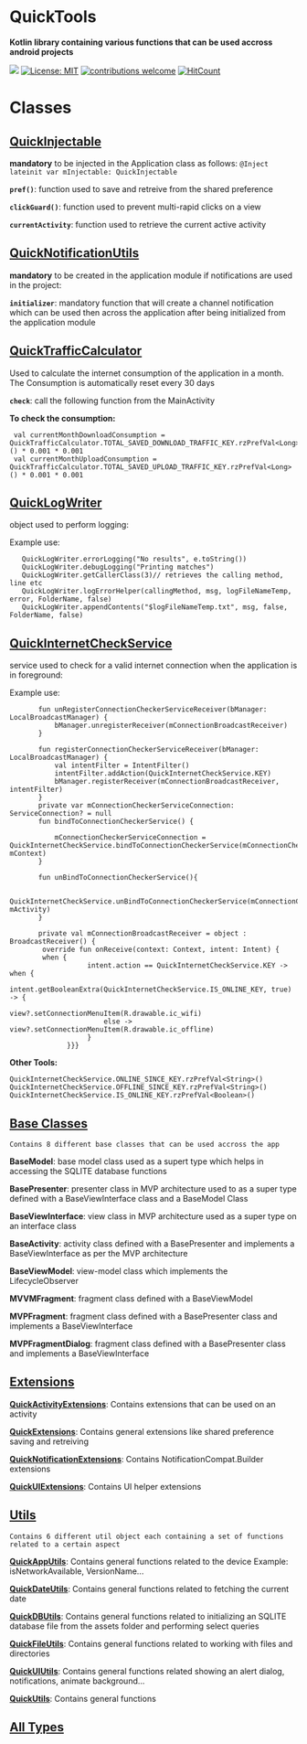 # QuickTools

**Kotlin library containing various functions that can be used accross android projects**

[![](https://jitpack.io/v/rzahr/QuickTools.svg)](https://jitpack.io/#rzahr/QuickTools)
[![License: MIT](https://img.shields.io/badge/License-MIT-yellow.svg)](https://opensource.org/licenses/MIT)
[![contributions welcome](https://img.shields.io/badge/contributions-welcome-brightgreen.svg)](https://github.com/dwyl/esta/issues)
[![HitCount](http://hits.dwyl.io/rzahr/quicktools.svg)](http://hits.dwyl.io/rzahr/quicktools)

Classes
========

## **[QuickInjectable]** ## 

**mandatory** to be injected in the Application class as follows:
```@Inject lateinit var mInjectable: QuickInjectable```

 **```pref()```**: function used to save and retreive from the shared preference
 
 **```clickGuard()```**: function used to prevent multi-rapid clicks on a view
 
 **```currentActivity```**: function used to retrieve the current active activity
 
 
## **[QuickNotificationUtils]** ## 

**mandatory** to be created in the application module if notifications are used in the project:

 **```initializer```**: mandatory function that will create a channel notification which can be used then across the application after being initialized from the application module
 
## **[QuickTrafficCalculator]** ## 

Used to calculate the internet consumption of the application in a month. The Consumption is automatically reset every 30 days

 **```check```**: call the following function from the MainActivity
 
 **To check the consumption:**
 
 ```
  val currentMonthDownloadConsumption = QuickTrafficCalculator.TOTAL_SAVED_DOWNLOAD_TRAFFIC_KEY.rzPrefVal<Long>() * 0.001 * 0.001
  val currentMonthUploadConsumption = QuickTrafficCalculator.TOTAL_SAVED_UPLOAD_TRAFFIC_KEY.rzPrefVal<Long>() * 0.001 * 0.001
 ```
  
## **[QuickLogWriter]** ## 

object used to perform logging:

Example use:

 ```
    QuickLogWriter.errorLogging("No results", e.toString())
    QuickLogWriter.debugLogging("Printing matches")
    QuickLogWriter.getCallerClass(3)// retrieves the calling method, line etc
    QuickLogWriter.logErrorHelper(callingMethod, msg, logFileNameTemp, error, FolderName, false)
    QuickLogWriter.appendContents("$logFileNameTemp.txt", msg, false, FolderName, false)
 ```
 
## **[QuickInternetCheckService]** ## 

service used to check for a valid internet connection when the application is in foreground:

Example use:

 ```
        fun unRegisterConnectionCheckerServiceReceiver(bManager: LocalBroadcastManager) {
            bManager.unregisterReceiver(mConnectionBroadcastReceiver)
        }
        
        fun registerConnectionCheckerServiceReceiver(bManager: LocalBroadcastManager) {
            val intentFilter = IntentFilter()
            intentFilter.addAction(QuickInternetCheckService.KEY)
            bManager.registerReceiver(mConnectionBroadcastReceiver, intentFilter)
        }
        private var mConnectionCheckerServiceConnection: ServiceConnection? = null
        fun bindToConnectionCheckerService() {

            mConnectionCheckerServiceConnection = QuickInternetCheckService.bindToConnectionCheckerService(mConnectionCheckerServiceConnection, mContext)
        }

        fun unBindToConnectionCheckerService(){

            QuickInternetCheckService.unBindToConnectionCheckerService(mConnectionCheckerServiceConnection, mActivity)
        }
        
        private val mConnectionBroadcastReceiver = object : BroadcastReceiver() {
         override fun onReceive(context: Context, intent: Intent) {
         when {
                    intent.action == QuickInternetCheckService.KEY -> when {
                        intent.getBooleanExtra(QuickInternetCheckService.IS_ONLINE_KEY, true) -> {
                           view?.setConnectionMenuItem(R.drawable.ic_wifi)
                        else -> view?.setConnectionMenuItem(R.drawable.ic_offline)
                    }
               }}}
 ```
 
 **Other Tools:**
 ```
 QuickInternetCheckService.ONLINE_SINCE_KEY.rzPrefVal<String>()
 QuickInternetCheckService.OFFLINE_SINCE_KEY.rzPrefVal<String>()
 QuickInternetCheckService.IS_ONLINE_KEY.rzPrefVal<Boolean>()
 ```
 
 
## **[Base Classes]** ## 
 
 
 `Contains 8 different base classes that can be used accross the app`

**BaseModel**: base model class used as a supert type which helps in accessing the SQLITE database functions

**BasePresenter**: presenter class in MVP architecture used to as a super type defined with a BaseViewInterface class and a BaseModel Class 

**BaseViewInterface**: view class in MVP architecture used as a super type on an interface class

**BaseActivity**: activity class defined with a BasePresenter and implements a BaseViewInterface as per the MVP architecture

**BaseViewModel**: view-model class which implements the LifecycleObserver

**MVVMFragment**: fragment class defined with a BaseViewModel 

**MVPFragment**: fragment class defined with a BasePresenter class and implements a BaseViewInterface

**MVPFragmentDialog**: fragment class defined with a BasePresenter class and implements a BaseViewInterface


## **[Extensions]** ## 
 
**[QuickActivityExtensions]**: Contains extensions that can be used on an activity

**[QuickExtensions]**: Contains general extensions like shared preference saving and retreiving

**[QuickNotificationExtensions]**: Contains NotificationCompat.Builder extensions

**[QuickUIExtensions]**: Contains UI helper extensions


## **[Utils]** ## 

`Contains 6 different util object each containing a set of functions related to a certain aspect`

**[QuickAppUtils]**: Contains general functions related to the device Example: isNetworkAvailable, VersionName...

**[QuickDateUtils]**: Contains general functions related to fetching the current date

**[QuickDBUtils]**: Contains general functions related to initializing an SQLITE database file from the assets folder and performing select queries 

**[QuickFileUtils]**: Contains general functions related to working with files and directories

**[QuickUIUtils]**: Contains general functions related showing an alert dialog, notifications, animate background...

**[QuickUtils]**: Contains general functions


## **[All Types]** ## 
   
[QuickInjectable]: https://github.com/RZahr/QuickTools/blob/master/quicktools/src/main/java/com/rzahr/quicktools/QuickInjectable.kt

[QuickAppUtils]:https://github.com/RZahr/QuickTools/blob/master/quicktools/src/main/java/com/rzahr/quicktools/utils/QuickAppUtils.kt

[QuickDateUtils]:https://github.com/RZahr/QuickTools/blob/master/quicktools/src/main/java/com/rzahr/quicktools/utils/QuickDateUtils.kt

[QuickDBUtils]:https://github.com/RZahr/QuickTools/blob/master/quicktools/src/main/java/com/rzahr/quicktools/utils/QuickDBUtils.kt

[QuickFileUtils]:https://github.com/RZahr/QuickTools/blob/master/quicktools/src/main/java/com/rzahr/quicktools/utils/QuickFileUtils.kt

[QuickUIUtils]:https://github.com/RZahr/QuickTools/blob/master/quicktools/src/main/java/com/rzahr/quicktools/utils/QuickUIUtils.kt

[QuickUtils]:https://github.com/RZahr/QuickTools/blob/master/quicktools/src/main/java/com/rzahr/quicktools/utils/QuickUtils.kt

[QuickExtensions]:https://github.com/RZahr/QuickTools/blob/master/quicktools/src/main/java/com/rzahr/quicktools/extensions/QuickExtensions.kt

[Base Classes]:https://htmlpreview.github.io/?https://raw.githubusercontent.com/RZahr/QuickTools/master/documentation/quicktools/com.rzahr.quicktools/-quick-base-class/index.html

[QuickNotificationExtensions]:https://github.com/RZahr/QuickTools/blob/master/quicktools/src/main/java/com/rzahr/quicktools/extensions/QuickNotificationExtensions.kt

[QuickUIExtensions]:https://github.com/RZahr/QuickTools/blob/master/quicktools/src/main/java/com/rzahr/quicktools/extensions/QuickUIExtentions.kt

[QuickActivityExtensions]:https://github.com/RZahr/QuickTools/blob/master/quicktools/src/main/java/com/rzahr/quicktools/extensions/QuickActivityExtensions.kt   

[com.rzahr.quicktools]: https://htmlpreview.github.io/?https://raw.githubusercontent.com/RZahr/QuickTools/master/documentation/quicktools/com.rzahr.quicktools/index.html

[Adaptor Tools]: https://htmlpreview.github.io/?https://raw.githubusercontent.com/RZahr/QuickTools/master/documentation/quicktools/com.rzahr.quicktools.adaptors/index.html

[Extensions]: https://htmlpreview.github.io/?https://raw.githubusercontent.com/RZahr/QuickTools/master/documentation/quicktools/com.rzahr.quicktools.extensions/index.html
  
[Models]: https://htmlpreview.github.io/?https://raw.githubusercontent.com/RZahr/QuickTools/master/documentation/quicktools/com.rzahr.quicktools.models/index.html
  
[Utils]: https://htmlpreview.github.io/?https://raw.githubusercontent.com/RZahr/QuickTools/master/documentation/quicktools/com.rzahr.quicktools.utils/index.html
  
[Views]: https://htmlpreview.github.io/?https://raw.githubusercontent.com/RZahr/QuickTools/master/documentation/quicktools/com.rzahr.quicktools.views/index.html
  
[All Types]: https://htmlpreview.github.io/?https://raw.githubusercontent.com/RZahr/QuickTools/master/documentation/quicktools/alltypes/index.html

[QuickAppModule]: https://github.com/RZahr/QuickTools/blob/master/quicktools/src/main/java/com/rzahr/quicktools/QuickAppModule.kt

[QuickNotificationUtils]: https://github.com/RZahr/QuickTools/blob/master/quicktools/src/main/java/com/rzahr/quicktools/QuickNotificationUtils.kt

[QuickLogWriter]: https://github.com/RZahr/QuickTools/blob/master/quicktools/src/main/java/com/rzahr/quicktools/QuickLogWriter.kt

[QuickInternetCheckService]: https://github.com/RZahr/QuickTools/blob/master/quicktools/src/main/java/com/rzahr/quicktools/QuickInternetCheckService.kt

[QuickTrafficCalculator]: https://github.com/RZahr/QuickTools/blob/master/quicktools/src/main/java/com/rzahr/quicktools/QuickTrafficCalculator.kt
